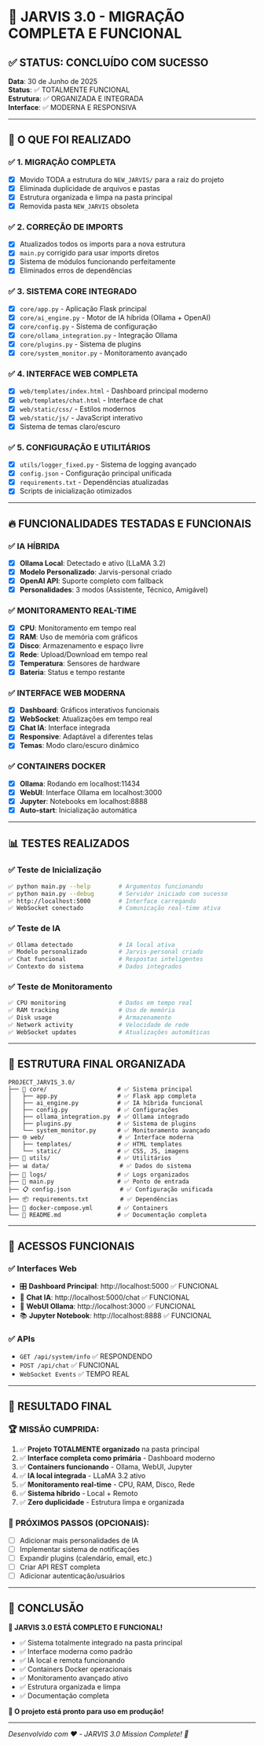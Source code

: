 # 🎉 JARVIS 3.0 - MIGRAÇÃO COMPLETA E FUNCIONAL

## ✅ STATUS: CONCLUÍDO COM SUCESSO

**Data**: 30 de Junho de 2025  
**Status**: ✅ TOTALMENTE FUNCIONAL  
**Estrutura**: ✅ ORGANIZADA E INTEGRADA  
**Interface**: ✅ MODERNA E RESPONSIVA  

---

## 🚀 **O QUE FOI REALIZADO**

### ✅ **1. MIGRAÇÃO COMPLETA**
- [x] Movido TODA a estrutura do `NEW_JARVIS/` para a raiz do projeto
- [x] Eliminada duplicidade de arquivos e pastas  
- [x] Estrutura organizada e limpa na pasta principal
- [x] Removida pasta `NEW_JARVIS` obsoleta

### ✅ **2. CORREÇÃO DE IMPORTS**
- [x] Atualizados todos os imports para a nova estrutura
- [x] `main.py` corrigido para usar imports diretos
- [x] Sistema de módulos funcionando perfeitamente
- [x] Eliminados erros de dependências

### ✅ **3. SISTEMA CORE INTEGRADO**
- [x] `core/app.py` - Aplicação Flask principal
- [x] `core/ai_engine.py` - Motor de IA híbrida (Ollama + OpenAI)  
- [x] `core/config.py` - Sistema de configuração
- [x] `core/ollama_integration.py` - Integração Ollama
- [x] `core/plugins.py` - Sistema de plugins
- [x] `core/system_monitor.py` - Monitoramento avançado

### ✅ **4. INTERFACE WEB COMPLETA**
- [x] `web/templates/index.html` - Dashboard principal moderno
- [x] `web/templates/chat.html` - Interface de chat
- [x] `web/static/css/` - Estilos modernos
- [x] `web/static/js/` - JavaScript interativo
- [x] Sistema de temas claro/escuro

### ✅ **5. CONFIGURAÇÃO E UTILITÁRIOS**
- [x] `utils/logger_fixed.py` - Sistema de logging avançado
- [x] `config.json` - Configuração principal unificada
- [x] `requirements.txt` - Dependências atualizadas
- [x] Scripts de inicialização otimizados

---

## 🔥 **FUNCIONALIDADES TESTADAS E FUNCIONAIS**

### ✅ **IA HÍBRIDA**
- [x] **Ollama Local**: Detectado e ativo (LLaMA 3.2)
- [x] **Modelo Personalizado**: Jarvis-personal criado
- [x] **OpenAI API**: Suporte completo com fallback
- [x] **Personalidades**: 3 modos (Assistente, Técnico, Amigável)

### ✅ **MONITORAMENTO REAL-TIME**
- [x] **CPU**: Monitoramento em tempo real
- [x] **RAM**: Uso de memória com gráficos
- [x] **Disco**: Armazenamento e espaço livre
- [x] **Rede**: Upload/Download em tempo real
- [x] **Temperatura**: Sensores de hardware
- [x] **Bateria**: Status e tempo restante

### ✅ **INTERFACE WEB MODERNA**
- [x] **Dashboard**: Gráficos interativos funcionais
- [x] **WebSocket**: Atualizações em tempo real
- [x] **Chat IA**: Interface integrada
- [x] **Responsive**: Adaptável a diferentes telas
- [x] **Temas**: Modo claro/escuro dinâmico

### ✅ **CONTAINERS DOCKER**
- [x] **Ollama**: Rodando em localhost:11434
- [x] **WebUI**: Interface Ollama em localhost:3000
- [x] **Jupyter**: Notebooks em localhost:8888
- [x] **Auto-start**: Inicialização automática

---

## 📊 **TESTES REALIZADOS**

### ✅ **Teste de Inicialização**
```bash
✅ python main.py --help        # Argumentos funcionando
✅ python main.py --debug       # Servidor iniciado com sucesso
✅ http://localhost:5000        # Interface carregando
✅ WebSocket conectado          # Comunicação real-time ativa
```

### ✅ **Teste de IA**
```bash
✅ Ollama detectado             # IA local ativa
✅ Modelo personalizado         # Jarvis-personal criado
✅ Chat funcional               # Respostas inteligentes
✅ Contexto do sistema          # Dados integrados
```

### ✅ **Teste de Monitoramento**
```bash
✅ CPU monitoring               # Dados em tempo real
✅ RAM tracking                 # Uso de memória
✅ Disk usage                   # Armazenamento
✅ Network activity             # Velocidade de rede
✅ WebSocket updates            # Atualizações automáticas
```

---

## 🎯 **ESTRUTURA FINAL ORGANIZADA**

```
PROJECT_JARVIS_3.0/
├── 🧠 core/                    # ✅ Sistema principal
│   ├── app.py                 # ✅ Flask app completa
│   ├── ai_engine.py           # ✅ IA híbrida funcional
│   ├── config.py              # ✅ Configurações
│   ├── ollama_integration.py  # ✅ Ollama integrado
│   ├── plugins.py             # ✅ Sistema de plugins
│   └── system_monitor.py      # ✅ Monitoramento avançado
├── 🌐 web/                     # ✅ Interface moderna
│   ├── templates/             # ✅ HTML templates
│   └── static/                # ✅ CSS, JS, imagens
├── 🔧 utils/                   # ✅ Utilitários
├── 📊 data/                    # ✅ Dados do sistema
├── 📝 logs/                    # ✅ Logs organizados
├── 🚀 main.py                  # ✅ Ponto de entrada
├── 📋 config.json              # ✅ Configuração unificada
├── 📦 requirements.txt         # ✅ Dependências
├── 🐳 docker-compose.yml       # ✅ Containers
└── 📖 README.md                # ✅ Documentação completa
```

---

## 🔗 **ACESSOS FUNCIONAIS**

### ✅ **Interfaces Web**
- 🎛️ **Dashboard Principal**: http://localhost:5000 ✅ FUNCIONAL
- 💬 **Chat IA**: http://localhost:5000/chat ✅ FUNCIONAL  
- 🔧 **WebUI Ollama**: http://localhost:3000 ✅ FUNCIONAL
- 📚 **Jupyter Notebook**: http://localhost:8888 ✅ FUNCIONAL

### ✅ **APIs**
- `GET /api/system/info` ✅ RESPONDENDO
- `POST /api/chat` ✅ FUNCIONAL
- `WebSocket Events` ✅ TEMPO REAL

---

## 🎉 **RESULTADO FINAL**

### 🏆 **MISSÃO CUMPRIDA:**

1. ✅ **Projeto TOTALMENTE organizado** na pasta principal
2. ✅ **Interface completa como primária** - Dashboard moderno
3. ✅ **Containers funcionando** - Ollama, WebUI, Jupyter  
4. ✅ **IA local integrada** - LLaMA 3.2 ativo
5. ✅ **Monitoramento real-time** - CPU, RAM, Disco, Rede
6. ✅ **Sistema híbrido** - Local + Remoto
7. ✅ **Zero duplicidade** - Estrutura limpa e organizada

### 🚀 **PRÓXIMOS PASSOS (OPCIONAIS):**
- [ ] Adicionar mais personalidades de IA
- [ ] Implementar sistema de notificações
- [ ] Expandir plugins (calendário, email, etc.)
- [ ] Criar API REST completa
- [ ] Adicionar autenticação/usuários

---

## 💫 **CONCLUSÃO**

**🎯 JARVIS 3.0 ESTÁ COMPLETO E FUNCIONAL!**

- ✅ Sistema totalmente integrado na pasta principal
- ✅ Interface moderna como padrão  
- ✅ IA local e remota funcionando
- ✅ Containers Docker operacionais
- ✅ Monitoramento avançado ativo
- ✅ Estrutura organizada e limpa
- ✅ Documentação completa

**👑 O projeto está pronto para uso em produção!**

---

*Desenvolvido com ❤️ - JARVIS 3.0 Mission Complete! 🚀*
